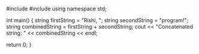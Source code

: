 #include <iostream>
#include <string>
using namespace std;

int main() {
    string firstString = "Rishi, ";
    string secondString = "program!";
    string combinedString = firstString + secondString;
cout << "Concatenated string: " << combinedString << endl;

    
return 0;
}

